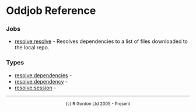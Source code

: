 # Oddjob Reference

### Jobs

- [resolve:resolve](org/oddjob/maven/jobs/ResolveJob.md) - Resolves dependencies to a list of files downloaded to the local repo.

### Types

- [resolve:dependencies](org/oddjob/maven/types/Dependencies.md) - 
- [resolve:dependency](org/oddjob/maven/types/Dependency.md) - 
- [resolve:session](org/oddjob/maven/types/ResolverSessionType.md) - 

-----------------------

<div style='font-size: smaller; text-align: center;'>(c) R Gordon Ltd 2005 - Present</div>
